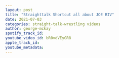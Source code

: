 ```yaml
---
layout: post
title: "Straighttalk Shortcut all about JOE RIV"
date: 2021-07-03
categories: straight-talk-wrestling videos
author: george-mckay
spotify_track_id: 
youtube_video_id: bR0vdVEyGR8
apple_track_id: 
youtube_metadata: 
---
```

